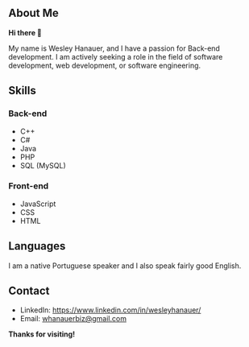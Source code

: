 ## About Me

<b>Hi there 👋</b>

My name is Wesley Hanauer, and I have a passion for Back-end development. I am actively seeking a role in the field of software development, web development, or software engineering.

## Skills
### Back-end
- C++
- C#
- Java
- PHP
- SQL (MySQL)
### Front-end
- JavaScript
- CSS
- HTML

## Languages

I am a native Portuguese speaker and I also speak fairly good English.

## Contact

- LinkedIn: https://www.linkedin.com/in/wesleyhanauer/
- Email: whanauerbiz@gmail.com

<b>Thanks for visiting!</b>

